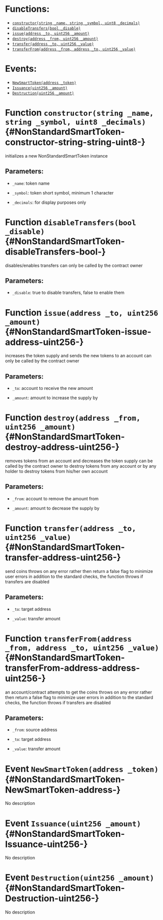 

# Functions:
- [`constructor(string _name, string _symbol, uint8 _decimals)`](#NonStandardSmartToken-constructor-string-string-uint8-)
- [`disableTransfers(bool _disable)`](#NonStandardSmartToken-disableTransfers-bool-)
- [`issue(address _to, uint256 _amount)`](#NonStandardSmartToken-issue-address-uint256-)
- [`destroy(address _from, uint256 _amount)`](#NonStandardSmartToken-destroy-address-uint256-)
- [`transfer(address _to, uint256 _value)`](#NonStandardSmartToken-transfer-address-uint256-)
- [`transferFrom(address _from, address _to, uint256 _value)`](#NonStandardSmartToken-transferFrom-address-address-uint256-)

# Events:
- [`NewSmartToken(address _token)`](#NonStandardSmartToken-NewSmartToken-address-)
- [`Issuance(uint256 _amount)`](#NonStandardSmartToken-Issuance-uint256-)
- [`Destruction(uint256 _amount)`](#NonStandardSmartToken-Destruction-uint256-)


# Function `constructor(string _name, string _symbol, uint8 _decimals)` {#NonStandardSmartToken-constructor-string-string-uint8-}
initializes a new NonStandardSmartToken instance


## Parameters:
- `_name`:       token name

- `_symbol`:     token short symbol, minimum 1 character

- `_decimals`:   for display purposes only


# Function `disableTransfers(bool _disable)` {#NonStandardSmartToken-disableTransfers-bool-}
disables/enables transfers
can only be called by the contract owner


## Parameters:
- `_disable`:    true to disable transfers, false to enable them


# Function `issue(address _to, uint256 _amount)` {#NonStandardSmartToken-issue-address-uint256-}
increases the token supply and sends the new tokens to an account
can only be called by the contract owner


## Parameters:
- `_to`:         account to receive the new amount

- `_amount`:     amount to increase the supply by


# Function `destroy(address _from, uint256 _amount)` {#NonStandardSmartToken-destroy-address-uint256-}
removes tokens from an account and decreases the token supply
can be called by the contract owner to destroy tokens from any account or by any holder to destroy tokens from his/her own account


## Parameters:
- `_from`:       account to remove the amount from

- `_amount`:     amount to decrease the supply by


# Function `transfer(address _to, uint256 _value)` {#NonStandardSmartToken-transfer-address-uint256-}
send coins
throws on any error rather then return a false flag to minimize user errors
in addition to the standard checks, the function throws if transfers are disabled


## Parameters:
- `_to`:      target address

- `_value`:   transfer amount


# Function `transferFrom(address _from, address _to, uint256 _value)` {#NonStandardSmartToken-transferFrom-address-address-uint256-}
an account/contract attempts to get the coins
throws on any error rather then return a false flag to minimize user errors
in addition to the standard checks, the function throws if transfers are disabled


## Parameters:
- `_from`:    source address

- `_to`:      target address

- `_value`:   transfer amount



# Event `NewSmartToken(address _token)` {#NonStandardSmartToken-NewSmartToken-address-}
No description


# Event `Issuance(uint256 _amount)` {#NonStandardSmartToken-Issuance-uint256-}
No description


# Event `Destruction(uint256 _amount)` {#NonStandardSmartToken-Destruction-uint256-}
No description


